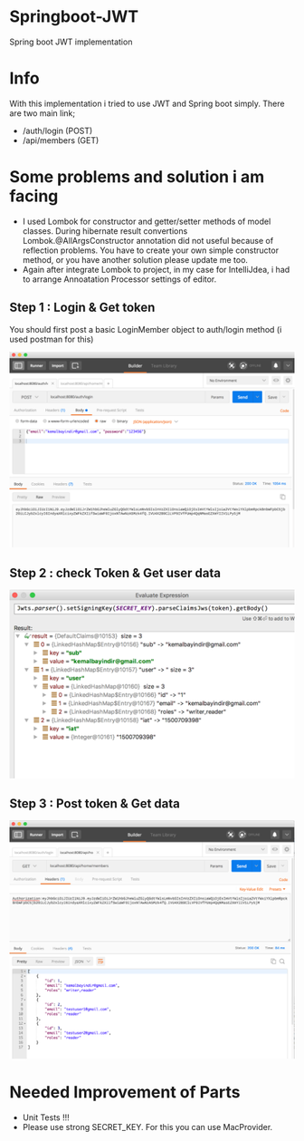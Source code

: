# Springboot-JWT
Spring boot JWT implementation

# Info
With this implementation i tried to use JWT and Spring boot simply. There are two main link;
- /auth/login  (POST)
- /api/members (GET)

# Some problems and solution i am facing
- I used Lombok for constructor and getter/setter methods of model classes. During hibernate result convertions
Lombok.@AllArgsConstructor annotation did not useful because of reflection problems. You have to create your own 
simple constructor method, or you have another solution please update me too.
- Again after integrate Lombok to project, in my case for IntelliJdea, i had to arrange Annoatation Processor settings of editor.


Step 1 : Login & Get token
---------------------------
You should first post a basic LoginMember object to auth/login method (i used postman for this)

![alt text](https://raw.githubusercontent.com/kemalbayindir/Springboot-JWT/master/screenshots/post.png)


Step 2 : check Token & Get user data
--------------------------------------
![alt text](https://raw.githubusercontent.com/kemalbayindir/Springboot-JWT/master/screenshots/inspect.png)


Step 3 : Post token & Get data
-------------------------------
![alt text](https://raw.githubusercontent.com/kemalbayindir/Springboot-JWT/master/screenshots/get.png)


# Needed Improvement of Parts
- Unit Tests !!!
- Please use strong SECRET_KEY. For this you can use MacProvider.
